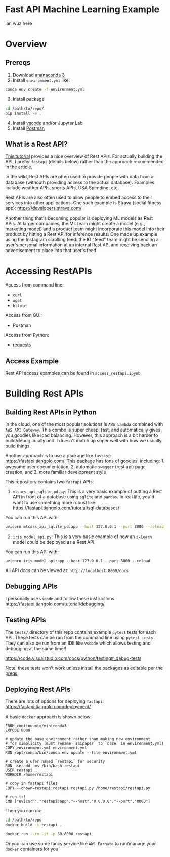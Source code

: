 
# Fast API Machine Learning Example
ian wuz here

# Overview
## Prereqs

1. Download [ananaconda 3](https://www.anaconda.com/distribution/#download-section)
2. Install `environment.yml` like:
```bash
conda env create -f environment.yml
```
3. Install package
```bash
cd /path/to/repo/
pip install -e .
```

4. Install [vscode](https://code.visualstudio.com/) and/or Jupyter Lab
5. Install [Postman](https://www.postman.com/)

## What is a Rest API?

[This tutorial](https://realpython.com/flask-connexion-rest-api/#what-rest-is) provides a nice overview of Rest APIs. For actually building the API, I prefer `fastapi` (details below) rather than the approach recommended in the article. 

In the wild, Rest APIs are often used to provide people with data from a database (withouth providing access to the actual database). Examples include weather APIs, sports APIs, USA Spending, etc.

Rest APIs are also often used to allow people to embed access to their services into other applications. One such example is Strava (social fitness app): https://developers.strava.com/

Another thing that's becoming popular is deploying ML models as Rest APIs. At larger companies, the ML team might create a model (e.g., marketing model) and a product team might incorporate this model into their product by hitting a Rest API for inference results. One made up example using the Instagram scrolling feed: the IG "feed" team might be sending a user's personal information at an internal Rest API and receiving back an advertisement to place into that user's feed.   


# Accessing RestAPIs

Access from command line:
  - `curl`
  - `wget`
  - `httpie`

Access from GUI:
  - Postman

Access from Python:

- [requests](https://github.com/psf/requests)

## Access Example
Rest API access examples can be found in `access_restapi.ipynb`

# Building Rest APIs

## Building Rest APIs in Python

In the cloud, one of the most popular solutions is `AWS Lambda` combined with `AWS API Gateway`. This combo is super cheap, fast, and automatically gives you goodies like load balancing. However, this approach is a bit harder to build/debug locally and it doesn't match up super well with how we usually build things.

Another approach is to use a package like `fastapi`: https://fastapi.tiangolo.com/. This package has tons of goodies, including: 1. awesome user documentation, 2. automatic `swagger` (rest api) page creation, and 3. more familiar development style 


This repository contains two `fastapi` APIs:

1. `mtcars_api_sqlite_pd.py`: This is a very basic example of putting a Rest API in front of a database using `sqlite` and `pandas`. In real life, you'd want to use something more robust like: https://fastapi.tiangolo.com/tutorial/sql-databases/

You can run this API with: 
```bash
uvicorn mtcars_api_sqlite_pd:app --host 127.0.0.1 --port 8000 --reload
```
2. `iris_model_api.py`: This is a very basic example of how an `sklearn` model could be deployed as a Rest API.

You can run this API with:

```
uvicorn iris_model_api:app --host 127.0.0.1 --port 8000 --reload
```

All API docs can be viewed at: `http://localhost:8000/docs`


## Debugging APIs
I personally use `vscode` and follow these instructions: https://fastapi.tiangolo.com/tutorial/debugging/

## Testing APIs
The `tests/` directory of this repo contains example `pytest` tests for each API. These tests can be run from the command line using `pytest tests`. They can also be run from an IDE like `vscode` which allows testing and debugging at the same time!!

https://code.visualstudio.com/docs/python/testing#_debug-tests

Note: these tests won't work unless install the packages as editable per the [preqs](##prereqs)


## Deploying Rest APIs

There are lots of options for deploying `fastapi`: https://fastapi.tiangolo.com/deployment/

A basic `docker` approach is shown below:

```docker
FROM continuumio/miniconda3
EXPOSE 8000

# update the base environment rather than making new environment
# for simplicity (must rename `scipaper` to `base` in environment.yml)
COPY environment.yml environment.yml
RUN /opt/conda/bin/conda env update --file environment.yml

# create a user named `restapi` for security
RUN useradd -ms /bin/bash restapi
USER restapi
WORKDIR /home/restapi

# copy in fastapi files
COPY --chown=restapi:restapi restapi.py /home/restapi/restapi.py

# run it!
CMD ["uvicorn","restapi:app","--host","0.0.0.0","--port","8000"]
```

Then you can do:
```bash
cd /path/to/repo
docker build -t restapi .

docker run --rm -it -p 80:8000 restapi
```
Or you can use some fancy service like `AWS Fargate` to run/manage your `docker` containers for you
